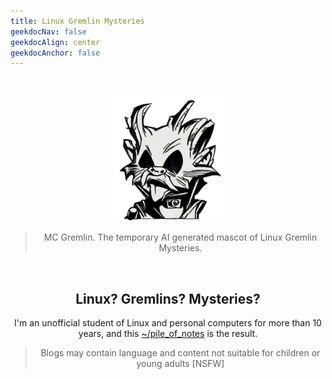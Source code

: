 ```yaml
---
title: Linux Gremlin Mysteries
geekdocNav: false
geekdocAlign: center
geekdocAnchor: false
---
```


<br />

<div style="text-align: center;">

![MC Gremlin](/mc_gremlin.png "MC Gremlin - the AI generated temporary mascot of LGM. It looks like a nuclear fallout steam punk Albert Einstein from an alternate time. You know, that one picture of Einstein sticking his tongue out--but this image has a few extra pairs of ears. Possibly a few fins too")
> MC Gremlin. The temporary AI generated mascot of Linux Gremlin Mysteries.

<br />

## Linux? Gremlins? Mysteries?
I'm an unofficial student of Linux and personal computers for more than 10 years, and this [~/pile_of_notes](pile_of_notes) is the result.

> Blogs may contain language and content not suitable for children or young adults [NSFW]

</div>
